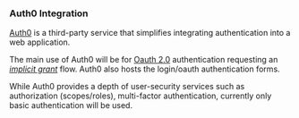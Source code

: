 ### Auth0 Integration

[Auth0](https://auth0.com/) is a third-party service that simplifies integrating authentication into a web application.

The main use of Auth0 will be for [Oauth 2.0](https://auth0.com/docs/protocols/oauth2) authentication requesting an [*implicit grant*](https://tools.ietf.org/html/rfc6749#section-1.3.2) flow. Auth0 also hosts the login/oauth authentication forms.

While Auth0 provides a depth of user-security services such as authorization (scopes/roles), multi-factor authentication, currently only basic authentication will be used.